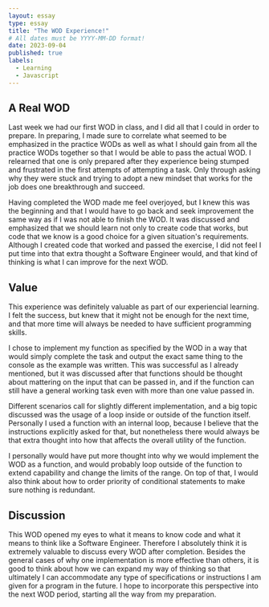 ```yaml
---
layout: essay
type: essay
title: "The WOD Experience!"
# All dates must be YYYY-MM-DD format!
date: 2023-09-04
published: true
labels:
  - Learning
  - Javascript
---
```


## A Real WOD

Last week we had our first WOD in class, and I did all that I could in order to prepare. In preparing, I made sure to correlate what seemed to be emphasized in the practice WODs as well as what I should gain from all the practice WODs together so that I would be able to pass the actual WOD. I relearned that one is only prepared after they experience being stumped and frustrated in the first attempts of attempting a task.  Only through asking why they were stuck and trying to adopt a new mindset that works for the job does one breakthrough and succeed.

Having completed the WOD made me feel overjoyed, but I knew this was the beginning and that I would have to go back and seek improvement the same way as if I was not able to finish the WOD. It was discussed and emphasized that we should learn not only to create code that works, but code that we know is a good choice for a given situation's requirements.  Although I created code that worked and passed the exercise, I did not feel I put time into that extra thought a Software Engineer would, and that kind of thinking is what I can improve for the next WOD. 


## Value 

This experience was definitely valuable as part of our experiencial learning.  I felt the success, but knew that it might not be enough for the next time, and that more time will always be needed to have sufficient programming skills.

I chose to implement my function as specified by the WOD in a way that would simply complete the task and output the exact same thing to the console as the example was written.  This was successful as I already mentioned, but it was discussed after that functions should be thought about mattering on the input that can be passed in, and if the function can still have a general working task even with more than one value passed in.  

Different scenarios call for slightly different implementation, and a big topic discussed was the usage of a loop inside or outside of the function itself.  Personally I used a function with an internal loop, because I believe that the instructions explicitly asked for that, but nonetheless there would always be that extra thought into how that affects the overall utility of the function.

I personally would have put more thought into why we would implement the WOD as a function, and would probably loop outside of the function to extend capability and change the limits of the range.  On top of that, I would also think about how to order priority of conditional statements to make sure nothing is redundant.

## Discussion

This WOD opened my eyes to what it means to know code and what it means to think like a Software Engineer.  Therefore I absolutely think it is extremely valuable to discuss every WOD after completion.  Besides the general cases of why one implementation is more effective than others, it is good to think about how we can expand my way of thinking so that ultimately I can accommodate any type of specifications or instructions I am given for a program in the future.  I hope to incorporate this perspective into the next WOD period, starting all the way from my preparation.  




